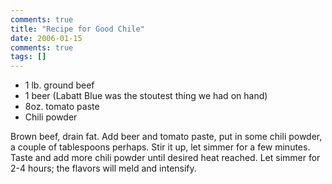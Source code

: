 ```yaml
---
comments: true
title: "Recipe for Good Chile"
date: 2006-01-15
comments: true
tags: []
---
```

* 1 lb. ground beef
* 1 beer (Labatt Blue was the stoutest thing we had on hand)
* 8oz. tomato paste
* Chili powder

Brown beef, drain fat.  Add beer and tomato paste, put in some chili powder, a couple of tablespoons perhaps.  Stir it up, let simmer for a few minutes.  Taste and add more chili powder until desired heat reached.  Let simmer for 2-4 hours; the flavors will meld and intensify.
